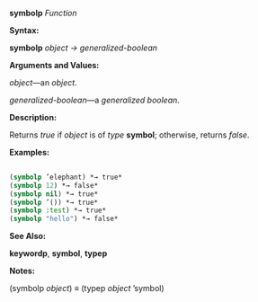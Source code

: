 **symbolp** *Function* 



**Syntax:** 



**symbolp** *object → generalized-boolean* 



**Arguments and Values:** 



*object*—an *object*. 



*generalized-boolean*—a *generalized boolean*. 



**Description:** 



Returns *true* if *object* is of *type* **symbol**; otherwise, returns *false*. 



**Examples:**
```lisp
 
(symbolp ’elephant) *→ true* 
(symbolp 12) *→ false* 
(symbolp nil) *→ true* 
(symbolp ’()) *→ true* 
(symbolp :test) *→ true* 
(symbolp "hello") *→ false* 

```
**See Also:** 



**keywordp**, **symbol**, **typep** 







 



 



**Notes:** 



(symbolp *object*) *≡* (typep *object* ’symbol) 



